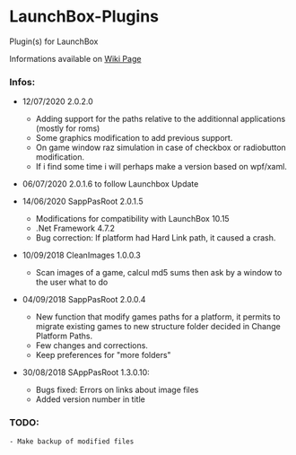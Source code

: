 # LaunchBox-Plugins
Plugin(s) for LaunchBox

Informations available on [Wiki Page](https://github.com/daerlnaxe/LaunchBox-Plugins/wiki)

### Infos:
- 12/07/2020 2.0.2.0
    - Adding support for the paths relative to the additionnal applications (mostly for roms)
    - Some graphics modification to add previous support.
    - On game window raz simulation in case of checkbox or radiobutton modification.
    - If i find some time i will perhaps make a version based on wpf/xaml.
    
- 06/07/2020 2.0.1.6 to follow Launchbox Update
- 14/06/2020 SappPasRoot 2.0.1.5
    - Modifications for compatibility with LaunchBox 10.15    
    - .Net Framework 4.7.2
    - Bug correction: If platform had Hard Link path, it caused a crash.
    
- 10/09/2018 CleanImages 1.0.0.3
    - Scan images of a game, calcul md5 sums then ask by a window to the user what to do

- 04/09/2018 SappPasRoot 2.0.0.4
    - New function that modify games paths for a platform, it permits to 
    migrate existing games to new structure folder decided in Change Platform Paths.
    - Few changes and corrections.
    - Keep preferences for "more folders"

- 30/08/2018 SAppPasRoot 1.3.0.10:
    - Bugs fixed: Errors on links about image files
    - Added version number in title
    
### TODO:
    - Make backup of modified files
    
